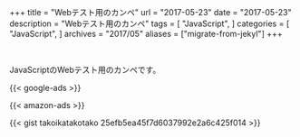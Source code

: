 +++
title = "Webテスト用のカンペ"
url = "2017-05-23"
date = "2017-05-23"
description = "Webテスト用のカンペ"
tags = [
    "JavaScript",
]
categories = [
    "JavaScript",
]
archives = "2017/05"
aliases = ["migrate-from-jekyl"]
+++

<br>

JavaScriptのWebテスト用のカンペです。

<!-- Google Ads -->
{{< google-ads >}}

<!-- Amazon Ads -->
{{< amazon-ads >}}

{{< gist takoikatakotako 25efb5ea45f7d6037992e2a6c425f014 >}}
